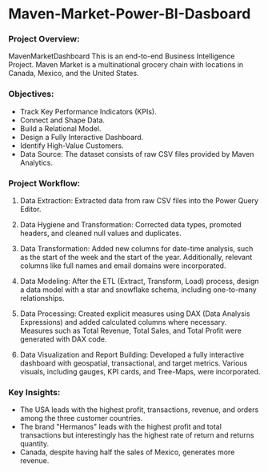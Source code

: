 # Maven-Market-Power-BI-Dasboard

### Project Overview:
MavenMarketDashboard
This is an end-to-end Business Intelligence Project. Maven Market is a multinational grocery chain with locations in Canada, Mexico, and the United States.

### Objectives:

* Track Key Performance Indicators (KPIs).
* Connect and Shape Data.
* Build a Relational Model.
* Design a Fully Interactive Dashboard.
* Identify High-Value Customers.
* Data Source: The dataset consists of raw CSV files provided by Maven Analytics.

### Project Workflow:

1. Data Extraction: Extracted data from raw CSV files into the Power Query Editor.

2. Data Hygiene and Transformation: Corrected data types, promoted headers, and cleaned null values and duplicates.
3. Data Transformation: Added new columns for date-time analysis, such as the start of the week and the start of the year. Additionally, relevant columns like full names and email domains were incorporated.
4. Data Modeling: After the ETL (Extract, Transform, Load) process, design a data model with a star and snowflake schema, including one-to-many relationships.
5. Data Processing: Created explicit measures using DAX (Data Analysis Expressions) and added calculated columns where necessary. Measures such as Total Revenue, Total Sales, and Total Profit were generated with DAX code.
6. Data Visualization and Report Building: Developed a fully interactive dashboard with geospatial, transactional, and target metrics. Various visuals, including gauges, KPI cards, and Tree-Maps, were incorporated.

   
### Key Insights:

* The USA leads with the highest profit, transactions, revenue, and orders among the three customer countries.
* The brand "Hermanos" leads with the highest profit and total transactions but interestingly has the highest rate of return and returns quantity.
* Canada, despite having half the sales of Mexico, generates more revenue.
